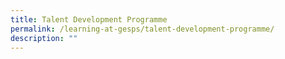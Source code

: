 ```yaml
---
title: Talent Development Programme
permalink: /learning-at-gesps/talent-development-programme/
description: ""
---
```

